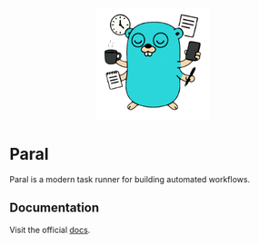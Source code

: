 <p style="text-align:center;">
    <img src="./assets/logo.png" width="200" />
</p>

# Paral

Paral is a modern task runner for building automated workflows.

## Documentation

Visit the official [docs](https://paral.vercel.app/docs).
